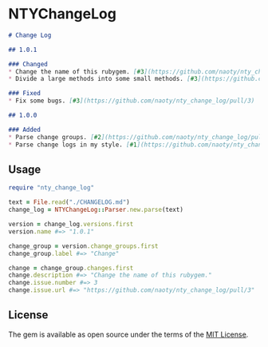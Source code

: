 # NTYChangeLog

```markdown
# Change Log

## 1.0.1

### Changed
* Change the name of this rubygem. [#3](https://github.com/naoty/nty_change_log/pull/3)
* Divide a large methods into some small methods. [#3](https://github.com/naoty/nty_change_log/pull/3)

### Fixed
* Fix some bugs. [#3](https://github.com/naoty/nty_change_log/pull/3)

## 1.0.0

### Added
* Parse change groups. [#2](https://github.com/naoty/nty_change_log/pull/2)
* Parse change logs in my style. [#1](https://github.com/naoty/nty_change_log/pull/1)
```

## Usage

```ruby
require "nty_change_log"

text = File.read("./CHANGELOG.md")
change_log = NTYChangeLog::Parser.new.parse(text)

version = change_log.versions.first
version.name #=> "1.0.1"

change_group = version.change_groups.first
change_group.label #=> "Change"

change = change_group.changes.first
change.description #=> "Change the name of this rubygem."
change.issue.number #=> 3
change.issue.url #=> "https://github.com/naoty/nty_change_log/pull/3"
```

## License

The gem is available as open source under the terms of the [MIT License](http://opensource.org/licenses/MIT).
